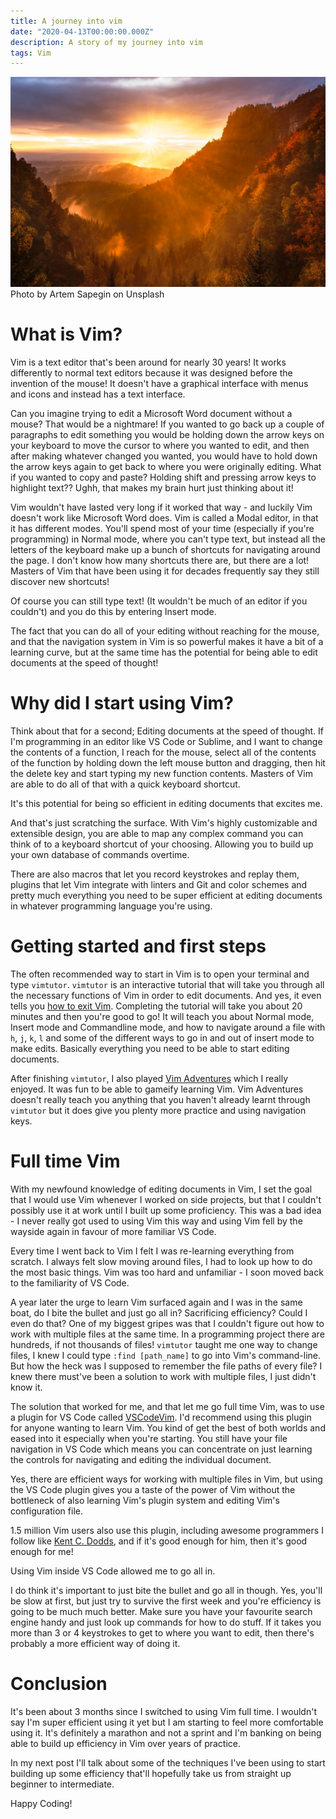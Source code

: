 ```yaml
---
title: A journey into vim
date: "2020-04-13T00:00:00.000Z"
description: A story of my journey into vim
tags: Vim
---
```


![Vim](./artem-sapegin-8c6eS43iq1o-unsplash.jpg)
Photo by Artem Sapegin on Unsplash

# What is Vim?

Vim is a text editor that's been around for nearly 30 years! It works differently
to normal text editors because it was designed before the invention of the mouse!
It doesn't have a graphical interface with menus and icons and instead has a text
interface.

Can you imagine trying to edit a Microsoft Word document without a mouse? That would
be a nightmare! If you wanted to go back up a couple of paragraphs to edit something
you would be holding down the arrow keys on your keyboard to move the cursor to where
you wanted to edit, and then after making whatever changed you wanted, you would have
to hold down the arrow keys again to get back to where you were originally editing.
What if you wanted to copy and paste? Holding shift and pressing arrow keys to 
highlight text?? Ughh, that makes my brain hurt just thinking about it!

Vim wouldn't have lasted very long if it worked that way - and luckily Vim doesn't
work like Microsoft Word does. Vim is called a Modal editor, in that it
has different modes. You'll spend most of your time (especially if you're programming)
in Normal mode, where you can't type text, but instead all the letters of the keyboard
make up a bunch of shortcuts for navigating around the page. I don't know how many
shortcuts there are, but there are a lot! Masters of Vim that have been using it
for decades frequently say they still discover new shortcuts!

Of course you can still type text! (It wouldn't be much of an editor if you couldn't)
and you do this by entering Insert mode.

The fact that you can do all of your editing without reaching for the mouse, and that
the navigation system in Vim is so powerful makes it have a bit of a learning curve,
but at the same time has the potential for being able to edit documents at the speed
of thought! 

# Why did I start using Vim?

Think about that for a second; Editing documents at the speed of thought.
If I'm programming in an editor like VS Code or Sublime, and I want to change the
contents of a function, I reach for the mouse, select all of the contents of the
function by holding down the left mouse button and dragging, then hit the delete
key and start typing my new function contents. Masters of Vim are able to do all
of that with a quick keyboard shortcut.

It's this potential for being so efficient in editing documents that excites me.

And that's just scratching the surface. With Vim's highly customizable and extensible
design, you are able to map any complex command you can think of to a keyboard
shortcut of your choosing. Allowing you to build up your own database of commands
overtime.

There are also macros that let you record keystrokes and replay them, plugins that
let Vim integrate with linters and Git and color schemes and pretty much everything
you need to be super efficient at editing documents in whatever programming
language you're using.

# Getting started and first steps

The often recommended way to start in Vim is to open your terminal and type
`vimtutor`. `vimtutor` is an interactive tutorial that will take you through
all the necessary functions of Vim in order to edit documents. And yes, it even
tells you [how to exit Vim](https://stackoverflow.blog/2017/05/23/stack-overflow-helping-one-million-developers-exit-vim/). Completing the tutorial will take you about 20
minutes and then you're good to go! It will teach you about Normal mode, Insert mode
and Commandline mode, and how to navigate around a file with `h`, `j`, `k`, `l` 
and some of the different ways to go in and out of insert mode to make edits.
Basically everything you need to be able to start editing documents.

After finishing `vimtutor`, I also played [Vim Adventures](https://vim-adventures.com)
which I really enjoyed. It was fun to be able to gameify learning Vim. Vim Adventures
doesn't really teach you anything that you haven't already learnt through `vimtutor`
but it does give you plenty more practice and using navigation keys.

# Full time Vim

With my newfound knowledge of editing documents in Vim, I set the goal that I would
use Vim whenever I worked on side projects, but that I couldn't possibly use it
at work until I built up some proficiency. This was a bad idea - I never really
got used to using Vim this way and using Vim fell by the wayside again in favour
of more familiar VS Code.

Every time I went back to Vim I felt I was re-learning everything from scratch.
I always felt slow moving around files, I had to look up how to do the most basic
things. Vim was too hard and unfamiliar - I soon moved back to the familiarity of
VS Code.

A year later the urge to learn Vim surfaced again and I was in the same boat,
do I bite the bullet and just go all in? Sacrificing efficiency? Could I even
do that? One of my biggest gripes was that I couldn't figure out how to work with
multiple files at the same time. In a programming project there are hundreds, if not
thousands of files! `vimtutor` taught me one way to change files, I knew I could
type `:find [path_name]` to go into Vim's command-line. But how the heck was I
supposed to remember the file paths of every file? I knew there must've been a
solution to work with multiple files, I just didn't know it.

The solution that worked for me, and that let me go full time Vim, was to use a
plugin for VS Code called [VSCodeVim](https://github.com/VSCodeVim/Vim). I'd recommend
using this plugin for anyone wanting to learn Vim. You kind of get the best of
both worlds and eased into it especially when you're starting. You still have your
file navigation in VS Code which means you can concentrate on just learning the
controls for navigating and editing the individual document.

Yes, there are efficient ways for working with multiple files in Vim, but using the
VS Code plugin gives you a taste of the power of Vim without the bottleneck of
also learning Vim's plugin system and editing Vim's configuration file.

1.5 million Vim users also use this plugin, including awesome programmers I follow
like [Kent C. Dodds](https://kentcdodds.com/), and if it's good enough for him,
then it's good enough for me!

Using Vim inside VS Code allowed me to go all in.

I do think it's important to just bite the bullet and go all in though. Yes, you'll
be slow at first, but just try to survive the first week and you're efficiency is
going to be much much better. Make sure you have your favourite search engine handy
and just look up commands for how to do stuff. If it takes you more than 3 or 4
keystrokes to get to where you want to edit, then there's probably a more efficient
way of doing it.

# Conclusion

It's been about 3 months since I switched to using Vim full time. I wouldn't say
I'm super efficient using it yet but I am starting to feel more comfortable using it.
It's definitely a marathon and not a sprint and I'm banking on being able to build
up efficiency in Vim over years of practice.

In my next post I'll talk about some of the techniques I've been using to start
building up some efficiency that'll hopefully take us from straight up beginner
to intermediate.

Happy Coding!

